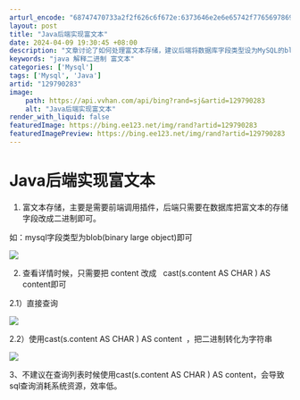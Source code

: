 ```yaml
---
arturl_encode: "68747470733a2f2f626c6f672e:6373646e2e6e65742f77656978696e5f34363539323037392f:61727469636c652f64657461696c732f313239373930323833"
layout: post
title: "Java后端实现富文本"
date: 2024-04-09 19:30:45 +08:00
description: "文章讨论了如何处理富文本存储，建议后端将数据库字段类型设为MySQL的blo"
keywords: "java 解释二进制 富文本"
categories: ['Mysql']
tags: ['Mysql', 'Java']
artid: "129790283"
image:
    path: https://api.vvhan.com/api/bing?rand=sj&artid=129790283
    alt: "Java后端实现富文本"
render_with_liquid: false
featuredImage: https://bing.ee123.net/img/rand?artid=129790283
featuredImagePreview: https://bing.ee123.net/img/rand?artid=129790283
---
```


# Java后端实现富文本

1. 富文本存储，主要是需要前端调用插件，后端只需要在数据库把富文本的存储字段改成二进制即可。

如：mysql字段类型为blob(binary large object)即可

![](https://i-blog.csdnimg.cn/blog_migrate/93fc5360038e4d87f24aed758959ac9e.png)

2. 查看详情时候，只需要把 content 改成   cast(s.content AS CHAR ) AS content即可

2.1）直接查询

![](https://i-blog.csdnimg.cn/blog_migrate/f27a8598c5227428239891f7e070eb4a.png)

2.2）使用cast(s.content AS CHAR ) AS content  ，把二进制转化为字符串

![](https://i-blog.csdnimg.cn/blog_migrate/16b9cac816a6cd9159d5d13a55d3ff4f.png)

3、不建议在查询列表时候使用cast(s.content AS CHAR ) AS content，会导致sql查询消耗系统资源，效率低。